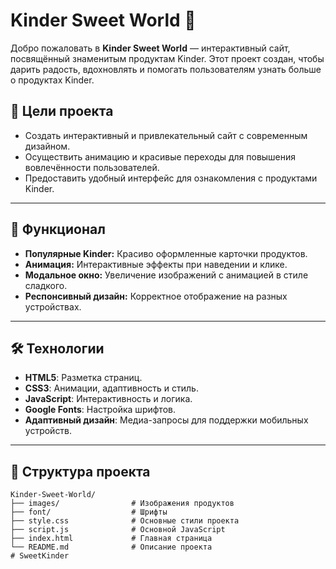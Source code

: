 # Kinder Sweet World 🌟

Добро пожаловать в **Kinder Sweet World** — интерактивный сайт, посвящённый знаменитым продуктам Kinder. Этот проект создан, чтобы дарить радость, вдохновлять и помогать пользователям узнать больше о продуктах Kinder.

## 🎯 Цели проекта

- Создать интерактивный и привлекательный сайт с современным дизайном.
- Осуществить анимацию и красивые переходы для повышения вовлечённости пользователей.
- Предоставить удобный интерфейс для ознакомления с продуктами Kinder.

---

## 🚀 Функционал

- **Популярные Kinder:** Красиво оформленные карточки продуктов.
- **Анимация:** Интерактивные эффекты при наведении и клике.
- **Модальное окно:** Увеличение изображений с анимацией в стиле сладкого.
- **Респонсивный дизайн:** Корректное отображение на разных устройствах.

---

## 🛠 Технологии

- **HTML5**: Разметка страниц.
- **CSS3**: Анимации, адаптивность и стиль.
- **JavaScript**: Интерактивность и логика.
- **Google Fonts**: Настройка шрифтов.
- **Адаптивный дизайн**: Медиа-запросы для поддержки мобильных устройств.

---

## 📂 Структура проекта

```plaintext
Kinder-Sweet-World/
├── images/                # Изображения продуктов
├── font/                  # Шрифты
├── style.css              # Основные стили проекта
├── script.js              # Основной JavaScript
├── index.html             # Главная страница
└── README.md              # Описание проекта
# SweetKinder
